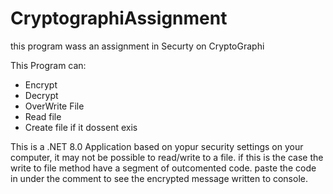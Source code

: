 # CryptographiAssignment

this program wass an assignment in Securty on CryptoGraphi

This Program can:
  * Encrypt
  * Decrypt
  * OverWrite File
  * Read file
  * Create file if it dossent exis

This is a .NET 8.0 Application
based on yopur security settings on your computer, it may not be possible to read/write to a file.
if this is the case the write to file method have a segment of outcomented code.
paste the code in under the comment to see the encrypted message written to console.

